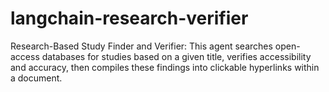# langchain-research-verifier
Research-Based Study Finder and Verifier: This agent searches open-access databases for studies based on a given title, verifies accessibility and accuracy, then compiles these findings into clickable hyperlinks within a document.
